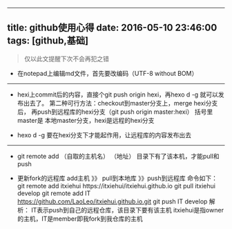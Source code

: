 
---
title: github使用心得
date: 2016-05-10 23:46:00
tags: [github,基础]
---

> 仅以此文提醒下次不会再犯之错
<!--more-->

* 在notepad上编辑md文件，首先要改编码（UTF-8 without BOM）
***
* hexi上commit后的内容，直接个git push origin hexi，再hexo d -g 就可以发布出去了。
第二种可行方法：checkout到master分支上，merge hexi分支后，
再push到远程库的hexi分支（git push origin master:hexi） 括号里master是
本地master分支，hexi是远程的hexi分支

* hexo d -g 要在hexi分支下才能起作用，让远程库的内容发布出去
***
* git remote add （自取的主机名） （地址）
目录下有了该本机，才能pull和push

* 更新fork的远程库
add主机 》》 pull到本地库 》》push到远程库
命令如下：
git remote add itxiehui https://itxiehui/itxiehui.github.io
git pull itxiehui develop
git remote add IT https://github.com/LaoLeo/itxiehui.github.io.git
git push IT develop
解析：
IT表示push到自己的远程仓库，该目录下要有该主机
itxiehui是指owner的主机，IT是member即我fork到我仓库的主机



